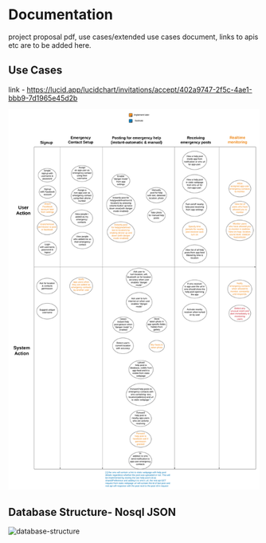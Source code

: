 # Documentation

project proposal pdf, use cases/extended use cases document, links to apis etc are to be added here.  

## Use Cases

link - <https://lucid.app/lucidchart/invitations/accept/402a9747-2f5c-4ae1-bbb9-7d1965e45d2b>

![use cases of the whole system](./use_cases.png)  

## Database Structure- Nosql JSON  

![database-structure](./database_structure_json_nosql.png)  
